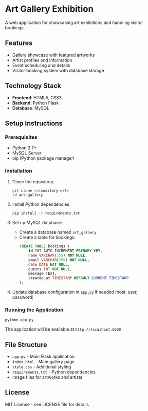 # Art Gallery Exhibition

A web application for showcasing art exhibitions and handling visitor bookings.

## Features

- Gallery showcase with featured artworks
- Artist profiles and information
- Event scheduling and details
- Visitor booking system with database storage

## Technology Stack

- **Frontend**: HTML5, CSS3
- **Backend**: Python Flask
- **Database**: MySQL

## Setup Instructions

### Prerequisites

- Python 3.7+
- MySQL Server
- pip (Python package manager)

### Installation

1. Clone the repository:
   ```bash
   git clone <repository-url>
   cd art-gallary
   ```

2. Install Python dependencies:
   ```bash
   pip install -r requirements.txt
   ```

3. Set up MySQL database:
   - Create a database named `art_gallery`
   - Create a table for bookings:
     ```sql
     CREATE TABLE bookings (
         id INT AUTO_INCREMENT PRIMARY KEY,
         name VARCHAR(255) NOT NULL,
         email VARCHAR(255) NOT NULL,
         date DATE NOT NULL,
         guests INT NOT NULL,
         message TEXT,
         created_at TIMESTAMP DEFAULT CURRENT_TIMESTAMP
     );
     ```

4. Update database configuration in `app.py` if needed (host, user, password)

### Running the Application

```bash
python app.py
```

The application will be available at `http://localhost:5000`

## File Structure

- `app.py` - Main Flask application
- `index.html` - Main gallery page
- `style.css` - Additional styling
- `requirements.txt` - Python dependencies
- Image files for artworks and artists

## License

MIT License - see LICENSE file for details